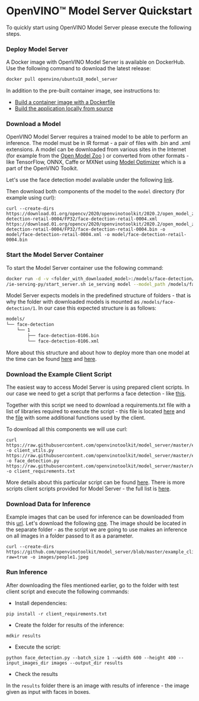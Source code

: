 # OpenVINO&trade; Model Server Quickstart

To quickly start using OpenVINO Model Server please execute the following steps.

### Deploy Model Server

A Docker image with OpenVINO Model Server is available on DockerHub. Use the following command to download the latest release:

```bash
docker pull openvino/ubuntu18_model_server
```
In addition to the pre-built container image, see instructions to:
* [Build a container image with a Dockerfile](docker_container.md)
* [Build the application locally from source](host.md)

### Download a Model

OpenVINO Model Server requires a trained model to be able to perform an inference. The model
must be in IR format - a pair of files with .bin and .xml extensions. A model 
can be downloaded from various sites in the Internet (for example from the [Open Model Zoo](https://download.01.org/opencv/2020/openvinotoolkit/2020.2/open_model_zoo/models_bin/) ) or converted from other formats - like TensorFlow, ONNX, Caffe or MXNet using [Model Optimizer](https://docs.openvinotoolkit.org/latest/_docs_MO_DG_Deep_Learning_Model_Optimizer_DevGuide.html) which is a part of the OpenVINO Toolkit.

Let's use the face detection model available under the following [link](https://download.01.org/opencv/2020/openvinotoolkit/2020.2/open_model_zoo/models_bin/3/face-detection-retail-0004/FP32/). 

Then download both components of the model to the `model` directory (for example using curl):
```
curl --create-dirs https://download.01.org/opencv/2020/openvinotoolkit/2020.2/open_model_zoo/models_bin/3/face-detection-retail-0004/FP32/face-detection-retail-0004.xml https://download.01.org/opencv/2020/openvinotoolkit/2020.2/open_model_zoo/models_bin/3/face-detection-retail-0004/FP32/face-detection-retail-0004.bin -o model/face-detection-retail-0004.xml -o model/face-detection-retail-0004.bin
```

### Start the Model Server Container

To start the Model Server container use the following command:

```bash
docker run -d -v <folder_with_downloaded_model>:/models/face-detection/1 -e LOG_LEVEL=DEBUG -p 9000:9000 openvino/ubuntu18_model_server \
/ie-serving-py/start_server.sh ie_serving model --model_path /models/face-detection --model_name face-detection --port 9000  --shape auto
```

Model Server expects models in the predefined structure of folders - that is why the folder with downloaded models is mounted as `/models/face-detection/1`. In our case this expected structure is as follows:

```bash
models/
└── face-detection
    └── 1
        ├── face-detection-0106.bin
        └── face-detection-0106.xml

``` 

More about this structure and about how to deploy more than one model at the time can be found [here](./docker_container.md#preparing-the-models) and [here](./docker_container.md#starting-docker-container-with-a-configuration-file).

### Download the Example Client Script

The easiest way to access Model Server is using prepared client scripts. In our case we need to get a script that performs a face detection - like [this](../example_client/face_detection.py).

Together with this script we need to download a requirements.txt file with a list of libraries required to execute the script - this file is located [here](../example_client/client_requirements.txt) and the [file](https://github.com/openvinotoolkit/model_server/blob/master/example_client/client_utils.py) with some additional functions used by the client.

To download all this components we will use curl:

```
curl https://raw.githubusercontent.com/openvinotoolkit/model_server/master/example_client/client_utils.py -o client_utils.py https://raw.githubusercontent.com/openvinotoolkit/model_server/master/example_client/face_detection.py -o face_detection.py  https://raw.githubusercontent.com/openvinotoolkit/model_server/master/example_client/client_requirements.txt -o client_requirements.txt
```

More details about this particular script can be found [here](../example_client/face_detection.md). There is more scripts client scripts provided for Model Server - the
full list is [here](../example_client). 


### Download Data for Inference

Example images that can be used for inference can be downloaded from this [url](../example_client/images/people). Let's download the following [one](../example_client/images/people/people1.jpeg). The image should be located in the separate folder - as the script we are going to use makes an inference on all images in
a folder passed to it as a parameter.

```
curl --create-dirs https://github.com/openvinotoolkit/model_server/blob/master/example_client/images/people/people1.jpeg?raw=true -o images/people1.jpeg
```

### Run Inference

After downloading the files mentioned earlier, go to the folder with test client script and execute the following commands:

* Install dependencies:
```
pip install -r client_requirements.txt
```

* Create the folder for results of the inference:

```
mdkir results
```

* Execute the script:

```
python face_detection.py --batch_size 1 --width 600 --height 400 --input_images_dir images --output_dir results
```

* Check the results

In the `results` folder there is an image with results of inference - the image given as input with faces in boxes.

